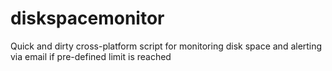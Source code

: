 diskspacemonitor
================

Quick and dirty cross-platform script for monitoring disk space and alerting via email if pre-defined limit is reached
